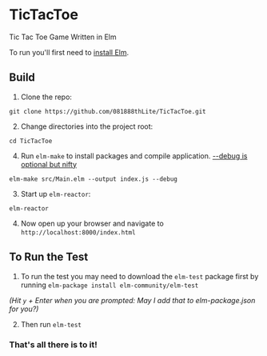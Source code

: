 # TicTacToe
Tic Tac Toe Game Written in Elm

To run you'll first need to [install Elm](https://guide.elm-lang.org/install.html).

## Build

1. Clone the repo:

```
git clone https://github.com/081888thLite/TicTacToe.git
```

2. Change directories into the project root:
```
cd TicTacToe
```

4. Run `elm-make` to install packages and compile application.
[--debug is optional but nifty](http://elm-lang.org/blog/the-perfect-bug-report)
```
elm-make src/Main.elm --output index.js --debug
```

3. Start up `elm-reactor`:
```
elm-reactor
```

4. Now open up your browser and navigate to `http://localhost:8000/index.html`

## To Run the Test

1. To run the test you may need to download the `elm-test` package first by running `elm-package install elm-community/elm-test`

_(Hit `y` + Enter when you are prompted: May I add that to elm-package.json for you?)_

2. Then run `elm-test`

### That's all there is to it!


